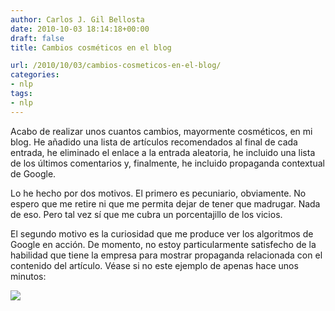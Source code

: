 ```yaml
---
author: Carlos J. Gil Bellosta
date: 2010-10-03 18:14:18+00:00
draft: false
title: Cambios cosméticos en el blog

url: /2010/10/03/cambios-cosmeticos-en-el-blog/
categories:
- nlp
tags:
- nlp
---
```


Acabo de realizar unos cuantos cambios, mayormente cosméticos, en mi blog. He añadido una lista de artículos recomendados al final de cada entrada, he eliminado el enlace a la entrada aleatoria, he incluido una lista de los últimos comentarios y, finalmente, he incluido propaganda contextual de Google.

Lo he hecho por dos motivos. El primero es pecuniario, obviamente. No espero que me retire ni que me permita dejar de tener que madrugar. Nada de eso. Pero tal vez sí que me cubra un porcentajillo de los vicios.

El segundo motivo es la curiosidad que me produce ver los algoritmos de Google en acción. De momento, no estoy particularmente satisfecho de la habilidad que tiene la empresa para mostrar propaganda relacionada con el contenido del artículo. Véase si no este ejemplo de apenas hace unos minutos:

[![](/wp-uploads/2010/10/propaganda_contextual_google1.png#center)
](/wp-uploads/2010/10/propaganda_contextual_google1.png#center)
